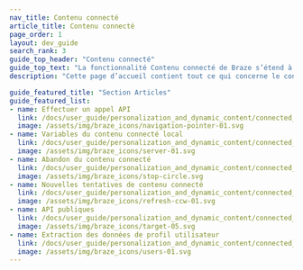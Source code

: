 ```yaml
---
nav_title: Contenu connecté
article_title: Contenu connecté
page_order: 1
layout: dev_guide
search_rank: 3
guide_top_header: "Contenu connecté"
guide_top_text: "La fonctionnalité Contenu connecté de Braze s’étend à la personnalisation marketing pour stimuler l’engagement et les conversions des clients. Cette fonctionnalité vous permet d’insérer toute information accessible via API directement dans les messages que vous envoyez aux utilisateurs. Le contenu connecté permet d’extraire du contenu directement à partir de votre serveur Web ou des API accessibles au public. Vous pouvez également utiliser nos capacités de Contenu connecté avec nos Partenaires technologiques, comme <b><a href='/docs/partners/data_augmentation/contextual_location/accuweather/'>AccuWeather</a></b> et <b><a href='/docs/partners/channel_extensions/localization/transifex/'>Transifex</a></b>!<br><br>Outre les articles suivants, nous vous recommandons également de consulter notre cours d’apprentissage Braze sur le <b><a href='https://learning.braze.com/connected-content'>Contenu connecté</a></b>."
description: "Cette page d’accueil contient tout ce qui concerne le contenu connecté. Vous y trouverez des articles sur la manière de passer des appels API, les variables de contenu connecté local, l’abandon de contenu, etc."

guide_featured_title: "Section Articles"
guide_featured_list:
- name: Effectuer un appel API
  link: /docs/user_guide/personalization_and_dynamic_content/connected_content/making_an_api_call/
  image: /assets/img/braze_icons/navigation-pointer-01.svg
- name: Variables du contenu connecté local
  link: /docs/user_guide/personalization_and_dynamic_content/connected_content/local_connected_content_variables/
  image: /assets/img/braze_icons/server-01.svg
- name: Abandon du contenu connecté
  link: /docs/user_guide/personalization_and_dynamic_content/connected_content/aborting_connected_content/
  image: /assets/img/braze_icons/stop-circle.svg
- name: Nouvelles tentatives de contenu connecté
  link: /docs/user_guide/personalization_and_dynamic_content/connected_content/connected_content_retries/
  image: /assets/img/braze_icons/refresh-ccw-01.svg
- name: API publiques
  link: /docs/user_guide/personalization_and_dynamic_content/connected_content/public_apis/
  image: /assets/img/braze_icons/target-05.svg
- name: Extraction des données de profil utilisateur
  link: /docs/user_guide/personalization_and_dynamic_content/connected_content/user_profile_fields_connected_content/
  image: /assets/img/braze_icons/users-01.svg
---
```


<br><br>

[16]: [success@braze.com](mailto:success@braze.com)
